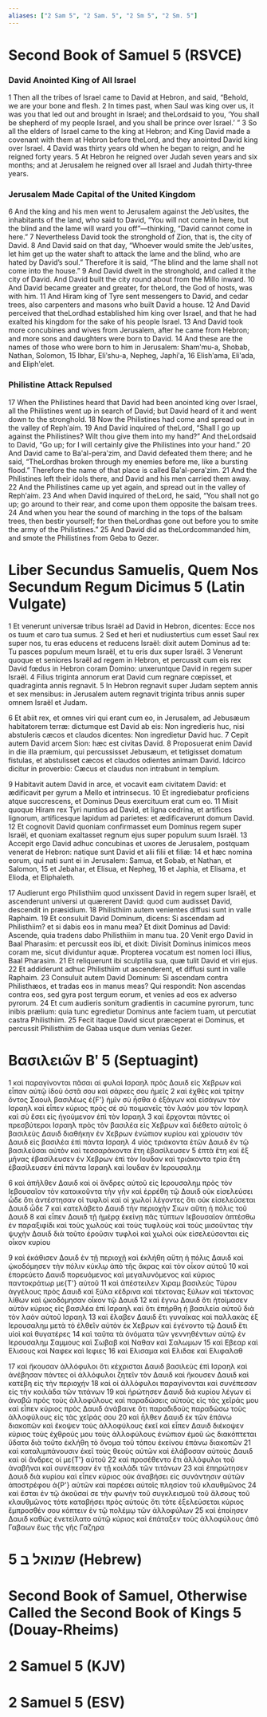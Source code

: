```yaml
---
aliases: ["2 Sam 5", "2 Sam. 5", "2 Sm 5", "2 Sm. 5"]
---
```



# Second Book of Samuel 5 (RSVCE)

### David Anointed King of All Israel
1 Then all the tribes of Israel came to David at Hebron, and said, “Behold, we are your bone and flesh.
2 In times past, when Saul was king over us, it was you that led out and brought in Israel; and theLordsaid to you, ‘You shall be shepherd of my people Israel, and you shall be prince over Israel.’ ”
3 So all the elders of Israel came to the king at Hebron; and King David made a covenant with them at Hebron before theLord, and they anointed David king over Israel.
4 David was thirty years old when he began to reign, and he reigned forty years.
5 At Hebron he reigned over Judah seven years and six months; and at Jerusalem he reigned over all Israel and Judah thirty-three years.
### Jerusalem Made Capital of the United Kingdom
6 And the king and his men went to Jerusalem against the Jebʹusites, the inhabitants of the land, who said to David, “You will not come in here, but the blind and the lame will ward you off”—thinking, “David cannot come in here.”
7 Nevertheless David took the stronghold of Zion, that is, the city of David.
8 And David said on that day, “Whoever would smite the Jebʹusites, let him get up the water shaft to attack the lame and the blind, who are hated by David’s soul.” Therefore it is said, “The blind and the lame shall not come into the house.”
9 And David dwelt in the stronghold, and called it the city of David. And David built the city round about from the Millo inward.
10 And David became greater and greater, for theLord, the God of hosts, was with him.
11 And Hiram king of Tyre sent messengers to David, and cedar trees, also carpenters and masons who built David a house.
12 And David perceived that theLordhad established him king over Israel, and that he had exalted his kingdom for the sake of his people Israel.
13 And David took more concubines and wives from Jerusalem, after he came from Hebron; and more sons and daughters were born to David.
14 And these are the names of those who were born to him in Jerusalem: Shamʹmu-a, Shobab, Nathan, Solomon,
15 Ibhar, Eliʹshu-a, Nepheg, Japhiʹa,
16 Elishʹama, Eliʹada, and Eliphʹelet.
### Philistine Attack Repulsed
17 When the Philistines heard that David had been anointed king over Israel, all the Philistines went up in search of David; but David heard of it and went down to the stronghold.
18 Now the Philistines had come and spread out in the valley of Rephʹaim.
19 And David inquired of theLord, “Shall I go up against the Philistines? Wilt thou give them into my hand?” And theLordsaid to David, “Go up; for I will certainly give the Philistines into your hand.”
20 And David came to Baʹal-peraʹzim, and David defeated them there; and he said, “TheLordhas broken through my enemies before me, like a bursting flood.” Therefore the name of that place is called Baʹal-peraʹzim.
21 And the Philistines left their idols there, and David and his men carried them away.
22 And the Philistines came up yet again, and spread out in the valley of Rephʹaim.
23 And when David inquired of theLord, he said, “You shall not go up; go around to their rear, and come upon them opposite the balsam trees.
24 And when you hear the sound of marching in the tops of the balsam trees, then bestir yourself; for then theLordhas gone out before you to smite the army of the Philistines.”
25 And David did as theLordcommanded him, and smote the Philistines from Geba to Gezer.


# Liber Secundus Samuelis, Quem Nos Secundum Regum Dicimus 5 (Latin Vulgate)

1 Et venerunt universæ tribus Israël ad David in Hebron, dicentes: Ecce nos os tuum et caro tua sumus.
2 Sed et heri et nudiustertius cum esset Saul rex super nos, tu eras educens et reducens Israël: dixit autem Dominus ad te: Tu pasces populum meum Israël, et tu eris dux super Israël.
3 Venerunt quoque et seniores Israël ad regem in Hebron, et percussit cum eis rex David fœdus in Hebron coram Domino: unxeruntque David in regem super Israël.
4 Filius triginta annorum erat David cum regnare cœpisset, et quadraginta annis regnavit.
5 In Hebron regnavit super Judam septem annis et sex mensibus: in Jerusalem autem regnavit triginta tribus annis super omnem Israël et Judam.

6 Et abiit rex, et omnes viri qui erant cum eo, in Jerusalem, ad Jebusæum habitatorem terræ: dictumque est David ab eis: Non ingredieris huc, nisi abstuleris cæcos et claudos dicentes: Non ingredietur David huc.
7 Cepit autem David arcem Sion: hæc est civitas David.
8 Proposuerat enim David in die illa præmium, qui percussisset Jebusæum, et tetigisset domatum fistulas, et abstulisset cæcos et claudos odientes animam David. Idcirco dicitur in proverbio: Cæcus et claudus non intrabunt in templum.

9 Habitavit autem David in arce, et vocavit eam civitatem David: et ædificavit per gyrum a Mello et intrinsecus.
10 Et ingrediebatur proficiens atque succrescens, et Dominus Deus exercituum erat cum eo.
11 Misit quoque Hiram rex Tyri nuntios ad David, et ligna cedrina, et artifices lignorum, artificesque lapidum ad parietes: et ædificaverunt domum David.
12 Et cognovit David quoniam confirmasset eum Dominus regem super Israël, et quoniam exaltasset regnum ejus super populum suum Israël.
13 Accepit ergo David adhuc concubinas et uxores de Jerusalem, postquam venerat de Hebron: natique sunt David et alii filii et filiæ:
14 et hæc nomina eorum, qui nati sunt ei in Jerusalem: Samua, et Sobab, et Nathan, et Salomon,
15 et Jebahar, et Elisua, et Nepheg,
16 et Japhia, et Elisama, et Elioda, et Eliphaleth.

17 Audierunt ergo Philisthiim quod unxissent David in regem super Israël, et ascenderunt universi ut quærerent David: quod cum audisset David, descendit in præsidium.
18 Philisthiim autem venientes diffusi sunt in valle Raphaim.
19 Et consuluit David Dominum, dicens: Si ascendam ad Philisthiim? et si dabis eos in manu mea? Et dixit Dominus ad David: Ascende, quia tradens dabo Philisthiim in manu tua.
20 Venit ergo David in Baal Pharasim: et percussit eos ibi, et dixit: Divisit Dominus inimicos meos coram me, sicut dividuntur aquæ. Propterea vocatum est nomen loci illius, Baal Pharasim.
21 Et reliquerunt ibi sculptilia sua, quæ tulit David et viri ejus.
22 Et addiderunt adhuc Philisthiim ut ascenderent, et diffusi sunt in valle Raphaim.
23 Consuluit autem David Dominum: Si ascendam contra Philisthæos, et tradas eos in manus meas? Qui respondit: Non ascendas contra eos, sed gyra post tergum eorum, et venies ad eos ex adverso pyrorum.
24 Et cum audieris sonitum gradientis in cacumine pyrorum, tunc inibis prælium: quia tunc egredietur Dominus ante faciem tuam, ut percutiat castra Philisthiim.
25 Fecit itaque David sicut præceperat ei Dominus, et percussit Philisthiim de Gabaa usque dum venias Gezer.


# Βασιλειῶν Βʹ 5 (Septuagint)

1 καὶ παραγίνονται πᾶσαι αἱ φυλαὶ Ισραηλ πρὸς Δαυιδ εἰς Χεβρων καὶ εἶπαν αὐτῷ ἰδοὺ ὀστᾶ σου καὶ σάρκες σου ἡμεῖς
2 καὶ ἐχθὲς καὶ τρίτην ὄντος Σαουλ βασιλέως ἐ{F'} ἡμῖν σὺ ἦσθα ὁ ἐξάγων καὶ εἰσάγων τὸν Ισραηλ καὶ εἶπεν κύριος πρὸς σέ σὺ ποιμανεῖς τὸν λαόν μου τὸν Ισραηλ καὶ σὺ ἔσει εἰς ἡγούμενον ἐπὶ τὸν Ισραηλ
3 καὶ ἔρχονται πάντες οἱ πρεσβύτεροι Ισραηλ πρὸς τὸν βασιλέα εἰς Χεβρων καὶ διέθετο αὐτοῖς ὁ βασιλεὺς Δαυιδ διαθήκην ἐν Χεβρων ἐνώπιον κυρίου καὶ χρίουσιν τὸν Δαυιδ εἰς βασιλέα ἐπὶ πάντα Ισραηλ
4 υἱὸς τριάκοντα ἐτῶν Δαυιδ ἐν τῷ βασιλεῦσαι αὐτὸν καὶ τεσσαράκοντα ἔτη ἐβασίλευσεν
5 ἑπτὰ ἔτη καὶ ἓξ μῆνας ἐβασίλευσεν ἐν Χεβρων ἐπὶ τὸν Ιουδαν καὶ τριάκοντα τρία ἔτη ἐβασίλευσεν ἐπὶ πάντα Ισραηλ καὶ Ιουδαν ἐν Ιερουσαλημ

6 καὶ ἀπῆλθεν Δαυιδ καὶ οἱ ἄνδρες αὐτοῦ εἰς Ιερουσαλημ πρὸς τὸν Ιεβουσαῖον τὸν κατοικοῦντα τὴν γῆν καὶ ἐρρέθη τῷ Δαυιδ οὐκ εἰσελεύσει ὧδε ὅτι ἀντέστησαν οἱ τυφλοὶ καὶ οἱ χωλοί λέγοντες ὅτι οὐκ εἰσελεύσεται Δαυιδ ὧδε
7 καὶ κατελάβετο Δαυιδ τὴν περιοχὴν Σιων αὕτη ἡ πόλις τοῦ Δαυιδ
8 καὶ εἶπεν Δαυιδ τῇ ἡμέρᾳ ἐκείνῃ πᾶς τύπτων Ιεβουσαῖον ἁπτέσθω ἐν παραξιφίδι καὶ τοὺς χωλοὺς καὶ τοὺς τυφλοὺς καὶ τοὺς μισοῦντας τὴν ψυχὴν Δαυιδ διὰ τοῦτο ἐροῦσιν τυφλοὶ καὶ χωλοὶ οὐκ εἰσελεύσονται εἰς οἶκον κυρίου

9 καὶ ἐκάθισεν Δαυιδ ἐν τῇ περιοχῇ καὶ ἐκλήθη αὕτη ἡ πόλις Δαυιδ καὶ ᾠκοδόμησεν τὴν πόλιν κύκλῳ ἀπὸ τῆς ἄκρας καὶ τὸν οἶκον αὐτοῦ
10 καὶ ἐπορεύετο Δαυιδ πορευόμενος καὶ μεγαλυνόμενος καὶ κύριος παντοκράτωρ με{T'} αὐτοῦ
11 καὶ ἀπέστειλεν Χιραμ βασιλεὺς Τύρου ἀγγέλους πρὸς Δαυιδ καὶ ξύλα κέδρινα καὶ τέκτονας ξύλων καὶ τέκτονας λίθων καὶ ᾠκοδόμησαν οἶκον τῷ Δαυιδ
12 καὶ ἔγνω Δαυιδ ὅτι ἡτοίμασεν αὐτὸν κύριος εἰς βασιλέα ἐπὶ Ισραηλ καὶ ὅτι ἐπήρθη ἡ βασιλεία αὐτοῦ διὰ τὸν λαὸν αὐτοῦ Ισραηλ
13 καὶ ἔλαβεν Δαυιδ ἔτι γυναῖκας καὶ παλλακὰς ἐξ Ιερουσαλημ μετὰ τὸ ἐλθεῖν αὐτὸν ἐκ Χεβρων καὶ ἐγένοντο τῷ Δαυιδ ἔτι υἱοὶ καὶ θυγατέρες
14 καὶ ταῦτα τὰ ὀνόματα τῶν γεννηθέντων αὐτῷ ἐν Ιερουσαλημ Σαμμους καὶ Σωβαβ καὶ Ναθαν καὶ Σαλωμων
15 καὶ Εβεαρ καὶ Ελισους καὶ Ναφεκ καὶ Ιεφιες
16 καὶ Ελισαμα καὶ Ελιδαε καὶ Ελιφαλαθ

17 καὶ ἤκουσαν ἀλλόφυλοι ὅτι κέχρισται Δαυιδ βασιλεὺς ἐπὶ Ισραηλ καὶ ἀνέβησαν πάντες οἱ ἀλλόφυλοι ζητεῖν τὸν Δαυιδ καὶ ἤκουσεν Δαυιδ καὶ κατέβη εἰς τὴν περιοχήν
18 καὶ οἱ ἀλλόφυλοι παραγίνονται καὶ συνέπεσαν εἰς τὴν κοιλάδα τῶν τιτάνων
19 καὶ ἠρώτησεν Δαυιδ διὰ κυρίου λέγων εἰ ἀναβῶ πρὸς τοὺς ἀλλοφύλους καὶ παραδώσεις αὐτοὺς εἰς τὰς χεῖράς μου καὶ εἶπεν κύριος πρὸς Δαυιδ ἀνάβαινε ὅτι παραδιδοὺς παραδώσω τοὺς ἀλλοφύλους εἰς τὰς χεῖράς σου
20 καὶ ἦλθεν Δαυιδ ἐκ τῶν ἐπάνω διακοπῶν καὶ ἔκοψεν τοὺς ἀλλοφύλους ἐκεῖ καὶ εἶπεν Δαυιδ διέκοψεν κύριος τοὺς ἐχθρούς μου τοὺς ἀλλοφύλους ἐνώπιον ἐμοῦ ὡς διακόπτεται ὕδατα διὰ τοῦτο ἐκλήθη τὸ ὄνομα τοῦ τόπου ἐκείνου ἐπάνω διακοπῶν
21 καὶ καταλιμπάνουσιν ἐκεῖ τοὺς θεοὺς αὐτῶν καὶ ἐλάβοσαν αὐτοὺς Δαυιδ καὶ οἱ ἄνδρες οἱ με{T'} αὐτοῦ
22 καὶ προσέθεντο ἔτι ἀλλόφυλοι τοῦ ἀναβῆναι καὶ συνέπεσαν ἐν τῇ κοιλάδι τῶν τιτάνων
23 καὶ ἐπηρώτησεν Δαυιδ διὰ κυρίου καὶ εἶπεν κύριος οὐκ ἀναβήσει εἰς συνάντησιν αὐτῶν ἀποστρέφου ἀ{P'} αὐτῶν καὶ παρέσει αὐτοῖς πλησίον τοῦ κλαυθμῶνος
24 καὶ ἔσται ἐν τῷ ἀκοῦσαί σε τὴν φωνὴν τοῦ συγκλεισμοῦ τοῦ ἄλσους τοῦ κλαυθμῶνος τότε καταβήσει πρὸς αὐτούς ὅτι τότε ἐξελεύσεται κύριος ἔμπροσθέν σου κόπτειν ἐν τῷ πολέμῳ τῶν ἀλλοφύλων
25 καὶ ἐποίησεν Δαυιδ καθὼς ἐνετείλατο αὐτῷ κύριος καὶ ἐπάταξεν τοὺς ἀλλοφύλους ἀπὸ Γαβαων ἕως τῆς γῆς Γαζηρα


# 5 שמואל ב (Hebrew)


# Second Book of Samuel, Otherwise Called the Second Book of Kings 5 (Douay-Rheims)


# 2 Samuel 5 (KJV)


# 2 Samuel 5 (ESV)

